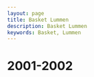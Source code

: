 ```yaml
---
layout: page
title: Basket Lummen
description: Basket Lummen
keywords: Basket, Lummen
---
```


# 2001-2002

